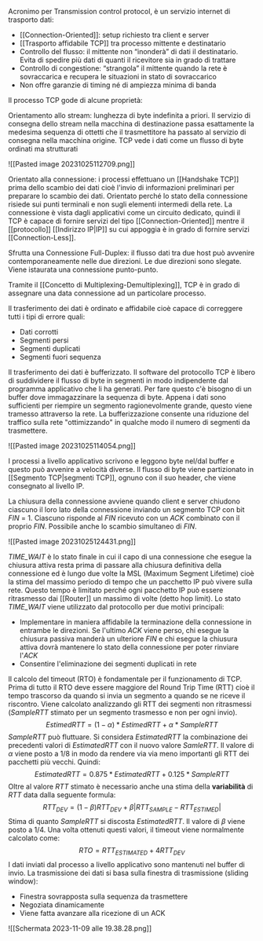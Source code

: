 Acronimo per Transmission control protocol, è un servizio internet di trasporto dati:
- [[Connection-Oriented]]: setup richiesto tra client e server
- [[Trasporto affidabile TCP]] tra processo mittente e destinatario
- Controllo del flusso: il mittente non “inonderà” di dati il destinatario. Evita di spedire più dati di quanti il ricevitore sia in grado di trattare
- Controllo di congestione: “strangola” il mittente quando la rete è sovraccarica e recupera le situazioni in stato di sovraccarico
- Non offre garanzie di timing né di ampiezza minima di banda

Il processo TCP gode di alcune proprietà:

Orientamento allo stream: lunghezza di byte indefinita a priori. Il servizio di consegna dello stream nella macchina di destinazione passa esattamente la medesima sequenza di ottetti che il trasmettitore ha passato al servizio di consegna nella macchina origine. TCP vede i dati come un flusso di byte ordinati ma strutturati

![[Pasted image 20231025112709.png]]

Orientato alla connessione: i processi effettuano un [[Handshake TCP]] prima dello scambio dei dati cioè l'invio di informazioni preliminari per preparare lo scambio dei dati.
Orientato perché lo stato della connessione risiede sui punti terminali e non sugli elementi intermedi della rete.
La connessione è vista dagli applicativi come un circuito dedicato, quindi il TCP è capace di fornire servizi del tipo [[Connection-Oriented]] mentre il [[protocollo]] [[Indirizzo IP|IP]] su cui appoggia è in grado di fornire servizi [[Connection-Less]].

Sfrutta una Connessione Full-Duplex: il flusso dati tra due host può avvenire contemporaneamente nelle due direzioni. Le due direzioni sono slegate. Viene istaurata una connessione punto-punto.

Tramite il [[Concetto di Multiplexing-Demultiplexing]], TCP è in grado di assegnare una data connessione ad un particolare processo.

Il trasferimento dei dati è ordinato e affidabile cioè capace di correggere tutti i tipi di errore quali:
- Dati corrotti
- Segmenti persi
- Segmenti duplicati
- Segmenti fuori sequenza

Il trasferimento dei dati è bufferizzato. Il software del protocollo TCP è libero di suddividere il flusso di byte in segmenti in modo indipendente dal programma applicativo che li ha generati. Per fare questo c'è bisogno di un buffer dove immagazzinare la sequenza di byte. Appena i dati sono sufficienti per riempire un segmento ragionevolmente grande, questo viene tramesso attraverso la rete.
La bufferizzazione consente una riduzione del traffico sulla rete "ottimizzando" in qualche modo il numero di segmenti da trasmettere.

![[Pasted image 20231025114054.png]]

I processi a livello applicativo scrivono e leggono byte nel/dal buffer e questo può avvenire a velocità diverse.
Il flusso di byte viene partizionato in [[Segmento TCP|segmenti TCP]], ognuno con il suo header, che viene consegnato al livello IP.

La chiusura della connessione avviene quando client e server chiudono ciascuno il loro lato della connessione inviando un segmento TCP con bit _FIN_ = 1. Ciascuno risponde al *FIN* ricevuto con un *ACK* combinato con il proprio *FIN*. Possibile anche lo scambio simultaneo di *FIN*.

![[Pasted image 20231025124431.png]]

*TIME_WAIT* è lo stato finale in cui il capo di una connessione che esegue la chiusura attiva resta prima di passare alla chiusura definitiva della connessione ed è lungo due volte la MSL (Maximum Segment Lifetime) cioè la stima del massimo periodo di tempo che un pacchetto IP può vivere sulla rete. Questo tempo è limitato perché ogni pacchetto IP può essere ritrasmesso dai [[Router]] un massimo di volte (detto hop limit).
Lo stato *TIME_WAIT* viene utilizzato dal protocollo per due motivi principali:
- Implementare in maniera affidabile la terminazione della connessione in entrambe le direzioni. Se l'ultimo _ACK_ viene perso, chi esegue la chiusura passiva manderà un ulteriore _FIN_ e chi esegue la chiusura attiva dovrà mantenere lo stato della connessione per poter rinviare l'_ACK_ 
- Consentire l'eliminazione dei segmenti duplicati in rete

Il calcolo del timeout (RTO) è fondamentale per il funzionamento di TCP. Prima di tutto il RTO deve essere maggiore del Round Trip Time (RTT) cioè il tempo trascorso da quando si invia un segmento a quando se ne riceve il riscontro.
Viene calcolato analizzando gli RTT dei segmenti non ritrasmessi ($SampleRTT$ stimato per un segmento trasmesso e non per ogni invio).
$$Estimed RTT = (1-\alpha)*EstimedRTT + \alpha*SampleRTT$$
$SampleRTT$ può fluttuare.
Si considera $EstimatedRTT$ la combinazione dei precedenti valori di $EstimatedRTT$ con il nuovo valore $SamleRTT$.
Il valore di $\alpha$  viene posto a $1/8$ in modo da rendere via via meno importanti gli RTT dei pacchetti più vecchi. Quindi: $$EstimatedRTT = 0.875*EstimatedRTT+0.125*SampleRTT$$
Oltre al valore $RTT$ stimato è necessario anche una stima della **variabilità** di $RTT$ data dalla seguente formula: $$RTT_{DEV}=(1-\beta)RTT_{DEV}+\beta|RTT_{SAMPLE}-RTT_{ESTIMED}|$$
Stima di quanto $SampleRTT$ si discosta $EstimatedRTT$. Il valore di $\beta$ viene posto a $1/4$. Una volta ottenuti questi valori, il timeout viene normalmente calcolato come: $$RTO=RTT_{ESTIMATED} + 4RTT_{DEV}$$
I dati inviati dal processo a livello applicativo sono mantenuti nel buffer di invio.
La trasmissione dei dati si basa sulla finestra di trasmissione (sliding window):
- Finestra sovrapposta sulla sequenza da trasmettere
- Negoziata dinamicamente
- Viene fatta avanzare alla ricezione di un ACK

![[Schermata 2023-11-09 alle 19.38.28.png]]